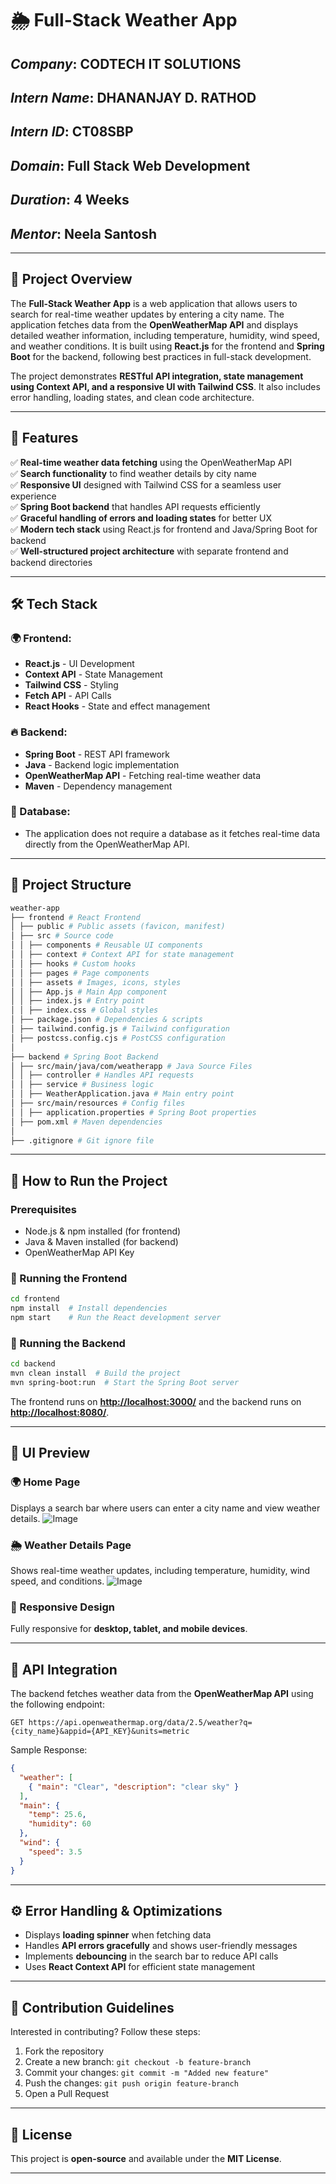 # 🌦️ Full-Stack Weather App

## *Company*: CODTECH IT SOLUTIONS

## *Intern Name*: DHANANJAY D. RATHOD

## *Intern ID*: CT08SBP

## *Domain*: Full Stack Web Development

## *Duration*: 4 Weeks

## *Mentor*: Neela Santosh

---

## 📌 Project Overview

The **Full-Stack Weather App** is a web application that allows users to search for real-time weather updates by entering a city name. The application fetches data from the **OpenWeatherMap API** and displays detailed weather information, including temperature, humidity, wind speed, and weather conditions. It is built using **React.js** for the frontend and **Spring Boot** for the backend, following best practices in full-stack development.

The project demonstrates **RESTful API integration, state management using Context API, and a responsive UI with Tailwind CSS**. It also includes error handling, loading states, and clean code architecture.

---

## 🚀 Features

✅ **Real-time weather data fetching** using the OpenWeatherMap API\
✅ **Search functionality** to find weather details by city name\
✅ **Responsive UI** designed with Tailwind CSS for a seamless user experience\
✅ **Spring Boot backend** that handles API requests efficiently\
✅ **Graceful handling of errors and loading states** for better UX\
✅ **Modern tech stack** using React.js for frontend and Java/Spring Boot for backend\
✅ **Well-structured project architecture** with separate frontend and backend directories

---

## 🛠️ Tech Stack

### 🌍 Frontend:

- **React.js** - UI Development
- **Context API** - State Management
- **Tailwind CSS** - Styling
- **Fetch API** - API Calls
- **React Hooks** - State and effect management

### 🔥 Backend:

- **Spring Boot** - REST API framework
- **Java** - Backend logic implementation
- **OpenWeatherMap API** - Fetching real-time weather data
- **Maven** - Dependency management

### 💾 Database:

- The application does not require a database as it fetches real-time data directly from the OpenWeatherMap API.

---

## 📂 Project Structure

```bash
weather-app
├── frontend # React Frontend
│ ├── public # Public assets (favicon, manifest)
│ ├── src # Source code
│ │ ├── components # Reusable UI components
│ │ ├── context # Context API for state management
│ │ ├── hooks # Custom hooks
│ │ ├── pages # Page components
│ │ ├── assets # Images, icons, styles
│ │ ├── App.js # Main App component
│ │ ├── index.js # Entry point
│ │ ├── index.css # Global styles
│ ├── package.json # Dependencies & scripts
│ ├── tailwind.config.js # Tailwind configuration
│ ├── postcss.config.cjs # PostCSS configuration
│
├── backend # Spring Boot Backend
│ ├── src/main/java/com/weatherapp # Java Source Files
│ │ ├── controller # Handles API requests
│ │ ├── service # Business logic
│ │ ├── WeatherApplication.java # Main entry point
│ ├── src/main/resources # Config files
│ │ ├── application.properties # Spring Boot properties
│ ├── pom.xml # Maven dependencies
│
├── .gitignore # Git ignore file
```

---

## 📜 How to Run the Project

### Prerequisites

- Node.js & npm installed (for frontend)
- Java & Maven installed (for backend)
- OpenWeatherMap API Key

### 🚀 Running the Frontend

```bash
cd frontend
npm install  # Install dependencies
npm start    # Run the React development server
```

### 🚀 Running the Backend

```bash
cd backend
mvn clean install  # Build the project
mvn spring-boot:run  # Start the Spring Boot server
```

The frontend runs on [**http://localhost:3000/**](http://localhost:3000/) and the backend runs on [**http://localhost:8080/**](http://localhost:8080/).

---

## 🎨 UI Preview

### 🌍 Home Page

Displays a search bar where users can enter a city name and view weather details.
![Image](https://github.com/user-attachments/assets/85953541-0ea0-4260-8be5-6960465b1627)

### 🌦️ Weather Details Page

Shows real-time weather updates, including temperature, humidity, wind speed, and conditions.
![Image](https://github.com/user-attachments/assets/e4d2ca17-b5b7-4b61-88c1-49483f720d7e)

### 📱 Responsive Design

Fully responsive for **desktop, tablet, and mobile devices**.

---

## 🔗 API Integration

The backend fetches weather data from the **OpenWeatherMap API** using the following endpoint:

```http
GET https://api.openweathermap.org/data/2.5/weather?q={city_name}&appid={API_KEY}&units=metric
```

Sample Response:

```json
{
  "weather": [
    { "main": "Clear", "description": "clear sky" }
  ],
  "main": {
    "temp": 25.6,
    "humidity": 60
  },
  "wind": {
    "speed": 3.5
  }
}
```

---

## ⚙️ Error Handling & Optimizations

- Displays **loading spinner** when fetching data
- Handles **API errors gracefully** and shows user-friendly messages
- Implements **debouncing** in the search bar to reduce API calls
- Uses **React Context API** for efficient state management

---

## 🤝 Contribution Guidelines

Interested in contributing? Follow these steps:

1. Fork the repository
2. Create a new branch: `git checkout -b feature-branch`
3. Commit your changes: `git commit -m "Added new feature"`
4. Push the changes: `git push origin feature-branch`
5. Open a Pull Request

---

## 📜 License

This project is **open-source** and available under the **MIT License**.

---
